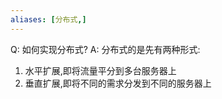 ```yaml
---
aliases: [分布式,]
---
```

Q: 如何实现分布式? 
A: 分布式的是先有两种形式:
1. 水平扩展,即将流量平分到多台服务器上
2. 垂直扩展,即将不同的需求分发到不同的服务器上
<!--ID: 1693384209099-->



